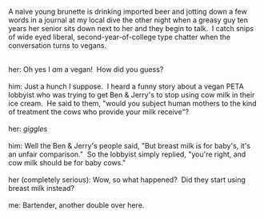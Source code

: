 A naive young brunette is drinking imported beer and jotting down a few words in a journal at my local dive the other night when a greasy guy ten years her senior sits down next to her and they begin to talk.  I catch snips of wide eyed liberal, second-year-of-college type chatter when the conversation turns to vegans.<div><br /></div><div>her: Oh yes I <span style="font-style: italic;">am </span>a vegan!  How did you guess?</div><div><br /></div><div>him: Just a hunch I suppose.  I heard a funny story about a vegan PETA lobbyist who was trying to get Ben &amp; Jerry's to stop using cow milk in their ice cream.  He said to them, "would you subject human mothers to the kind of treatment the cows who provide your milk receive"?</div><div><br /></div><div>her: *giggles*</div><div><br /></div><div>him: Well the Ben &amp; Jerry's people said, "But breast milk is for baby's, it's an unfair comparison."  So the lobbyist simply replied, "you're right, and cow milk should be for baby cows."</div><div><br /></div><div>her (completely serious): Wow, so what happened?  Did they start using breast milk instead?</div><div><br /></div><div>me: Bartender, another double over here.</div>